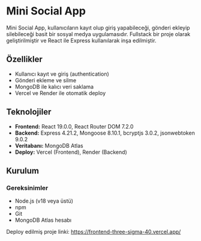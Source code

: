 # Mini Social App

Mini Social App, kullanıcıların kayıt olup giriş yapabileceği, gönderi ekleyip silebileceği basit bir sosyal medya uygulamasıdır. Fullstack bir proje olarak geliştirilmiştir ve React ile Express kullanılarak inşa edilmiştir. 

## Özellikler
- Kullanıcı kayıt ve giriş (authentication)
- Gönderi ekleme ve silme
- MongoDB ile kalıcı veri saklama
- Vercel ve Render ile otomatik deploy

## Teknolojiler
- **Frontend:** React 19.0.0, React Router DOM 7.2.0
- **Backend:** Express 4.21.2, Mongoose 8.10.1, bcryptjs 3.0.2, jsonwebtoken 9.0.2
- **Veritabanı:** MongoDB Atlas
- **Deploy:** Vercel (Frontend), Render (Backend)

## Kurulum

### Gereksinimler
- Node.js (v18 veya üstü)
- npm
- Git
- MongoDB Atlas hesabı

Deploy edilmiş proje linki:
https://frontend-three-sigma-40.vercel.app/

